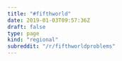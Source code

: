 ```yaml
---
title: "#fifthworld"
date: 2019-01-03T09:57:36Z
draft: false
type: page
kind: "regional"
subreddit: "/r/fifthworldproblems"
---
```


